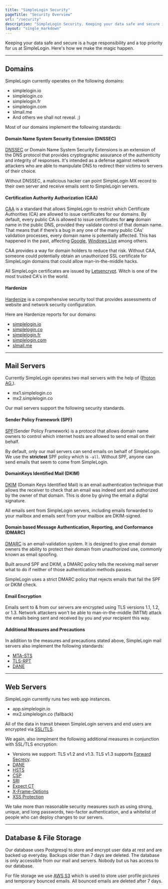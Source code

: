 ```yaml
---
title: "SimpleLogin Security"
pageTitle: "Security Overview"
url: "/security"
description: "SimpleLogin Security. Keeping your data safe and secure is a huge responsibility and a top priority for us. Here's how we make it happen."
layout: "single_markdown"
---
```


Keeping your data safe and secure is a huge responsibility and a top priority for us at SimpleLogin. Here's how we make the magic happen.

---

## Domains

SimpleLogin currently operates on the following domains:

- simplelogin.io
- simplelogin.co
- simplelogin.fr
- simplelogin.com
- slmail.me
- And others we shall not reveal. ;)

Most of our domains implement the following standards:

#### Domain Name System Security Extension (DNSSEC)

[DNSSEC](https://en.wikipedia.org/wiki/Domain_Name_System_Security_Extensions) or Domain Name System Security Extensions is an extension of the DNS protocol that provides cryptographic assurance of the authenticity and integrity of responses. It's intended as a defense against network attackers who are able to manipulate DNS to redirect their victims to servers of their choice.

Without DNSSEC, a malicious hacker can point SimpleLogin MX record to their own server and receive emails sent to SimpleLogin servers.

#### Certification Authority Authorization (CAA)

[CAA](https://en.wikipedia.org/wiki/DNS_Certification_Authority_Authorization) is a standard that allows SimpleLogin to restrict which Certificate Authorities (CA) are allowed to issue certificates for our domains. By default, every public CA is allowed to issue certificates for **any** domain name in the public DNS, provided they validate control of that domain name. That means that if there’s a bug in any one of the many public CAs’ validation processes, every domain name is potentially affected. This has happened in the past, affecting [Google](http://arstechnica.com/security/2015/10/still-fuming-over-https-mishap-google-gives-symantec-an-offer-it-cant-refuse/), [Windows Live](https://arstechnica.com/information-technology/2015/03/bogus-ssl-certificate-for-windows-live-could-allow-man-in-the-middle-hacks/) among others.

CAA provides a way for domain holders to reduce that risk. Without CAA, someone could potentially obtain an unauthorized SSL certificate for SimpleLogin domains that could allow man-in-the-middle hacks.

All SimpleLogin certificates are issued by [Letsencrypt](https://letsencrypt.org). Witch is one of the most trusted CA's in the world.

#### Hardenize

[Hardenize](https://www.hardenize.com) is a comprehensive security tool that provides assessments of website and network security configuration.

Here are Hardenize reports for our domains:

- [simplelogin.io](https://www.hardenize.com/report/simplelogin.io)
- [simplelogin.co](https://www.hardenize.com/report/simplelogin.co)
- [simplelogin.fr](https://www.hardenize.com/report/simplelogin.fr)
- [simplelogin.com](https://www.hardenize.com/report/simplelogin.com)
- [slmail.me](https://www.hardenize.com/report/slmail.me)

---

## Mail Servers

Currently SimpleLogin operates two mail servers with the help of ([Proton AG.](https://proton.me/about)).

- mx1.simplelogin.co
- mx2.simplelogin.co

Our mail servers support the following security standards.

#### Sender Policy Framework (SPF)

[SPF](https://en.wikipedia.org/wiki/Sender_Policy_Framework)(Sender Policy Framework) is a protocol that allows domain name owners to control which internet hosts are allowed to send email on their behalf.

By default, only our mail servers can send emails on behalf of SimpleLogin. We use the  **strictest** SPF policy which is `-all`. Without SPF, anyone can send emails that seem to come from SimpleLogin.

#### DomainKeys Identified Mail (DKIM)

[DKIM](https://en.wikipedia.org/wiki/DomainKeys_Identified_Mail) (Domain Keys Identified Mail) is an email authentication technique that allows the receiver to check that an email was indeed sent and authorized by the owner of that domain. This is done by giving the email a digital signature.

All emails sent from SimpleLogin servers, including emails forwarded to your mailbox and emails sent from your mailbox are DKIM-signed.

#### Domain based Message Authentication, Reporting, and Conformance (DMARC)

[DMARC](https://en.wikipedia.org/wiki/DMARC) is an email-validation system. It is designed to give email domain owners the ability to protect their domain from unauthorized use, commonly known as email spoofing.

Built around SPF and DKIM, a DMARC policy tells the receiving mail server what to do if neither of those authentication methods passes.

SimpleLogin uses a strict DMARC policy that rejects emails that fail the SPF or DKIM check.

#### Email Encryption

Emails sent to & from our servers are encrypted using TLS versions 1.1, 1.2, or 1.3. Network attackers won't be able to man-in-the-middle (MITM) attack the emails being sent and received by you and your recipient this way.

#### Additional Measures and Precautions

In addition to the measures and precautions stated above, SimpleLogin mail servers also implement the following standards:

- [MTA-STS](https://www.hardenize.com/blog/mta-sts)
- [TLS-RPT](https://www.hardenize.com/blog/smtp-tls-reporting-tls-rpt)
- [DANE](https://en.wikipedia.org/wiki/DNS-based_Authentication_of_Named_Entities)

---

## Web Servers

SimpleLogin currently runs two web app instances.

- app.simplelogin.io
- mx2.simplelogin.co (fallback)

All of the data in transit btween SimpleLogin servers and end users are encrypted via [SSL/TLS](https://en.wikipedia.org/wiki/Transport_Layer_Security).

We again, also inmplment the following additional measures in conjunction with SSL/TLS encryption:

- Versions we support: TLS v1.2 and v1.3. TLS v1.3 supports [Forward Secrecy](https://en.wikipedia.org/wiki/Forward_secrecy).
- [DANE](https://tools.ietf.org/id/draft-ietf-dane-ops-02.html)
- [HSTS](https://en.wikipedia.org/wiki/HTTP_Strict_Transport_Security)
- [CSP](https://en.wikipedia.org/wiki/Content_Security_Policy)
- [SRI](https://en.wikipedia.org/wiki/Subresource_Integrity)
- [Expect CT](https://tools.ietf.org/html/rfc6962)
- [X-Frame-Options](https://tools.ietf.org/html/rfc7034)
- [XSS Protection](https://en.wikipedia.org/wiki/Cross-site_scripting)

We take more than reasonable security measures such as using strong, unique, and long passwords, two-factor authentication, and a whitelist of people who can deploy changes to our servers.

---

## Database & File Storage

Our database uses Postgresql to store and encrypt user data at rest and are backed up everyday. Backups older than 7 days are deleted. The database is only accessible from our mail and servers. Nobody but us has access to our database.

For file storage we use [AWS S3](https://aws.amazon.com/s3/) which is used to store user profile pictures and temporary bounced emails. All bounced emails are deleted after 7 days.
